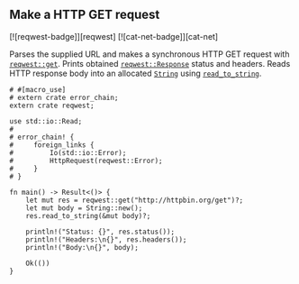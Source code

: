 ## Make a HTTP GET request

[![reqwest-badge]][reqwest] [![cat-net-badge]][cat-net]

Parses the supplied URL and makes a synchronous HTTP GET request
with [`reqwest::get`]. Prints obtained [`reqwest::Response`]
status and headers. Reads HTTP response body into an allocated [`String`]
using [`read_to_string`].

```rust,no_run
# #[macro_use]
# extern crate error_chain;
extern crate reqwest;

use std::io::Read;
#
# error_chain! {
#     foreign_links {
#         Io(std::io::Error);
#         HttpRequest(reqwest::Error);
#     }
# }

fn main() -> Result<()> {
    let mut res = reqwest::get("http://httpbin.org/get")?;
    let mut body = String::new();
    res.read_to_string(&mut body)?;

    println!("Status: {}", res.status());
    println!("Headers:\n{}", res.headers());
    println!("Body:\n{}", body);

    Ok(())
}
```

[`read_to_string`]: https://doc.rust-lang.org/std/io/trait.Read.html#method.read_to_string
[`reqwest::get`]: https://docs.rs/reqwest/*/reqwest/fn.get.html
[`reqwest::Response`]: https://docs.rs/reqwest/*/reqwest/struct.Response.html
[`String`]: https://doc.rust-lang.org/std/string/struct.String.html
